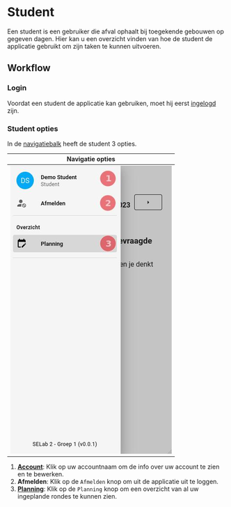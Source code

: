 # Student
Een student is een gebruiker die afval ophaalt bij toegekende gebouwen op gegeven dagen.
Hier kan u een overzicht vinden van hoe de student de applicatie gebruikt om zijn taken te kunnen uitvoeren.

## Workflow

### Login
Voordat een student de applicatie kan gebruiken, moet hij eerst [ingelogd](../pages/account/login.md) zijn.

### Student opties


In de [navigatiebalk](../navbar.md#student) heeft de student 3 opties.

|            Navigatie opties            |
|:--------------------------------------:|
| ![](../assets/student_nav_options.jpg) |

1. [**Account**](../pages/account/account.md): Klik op uw accountnaam om de info over uw account te zien en te bewerken.
2. **Afmelden**: Klik op de `Afmelden` knop om uit de applicatie uit te loggen.
3. [**Planning**](../pages/overview/planning.md): Klik op de `Planning` knop om een overzicht van al uw ingeplande rondes te
kunnen zien.

